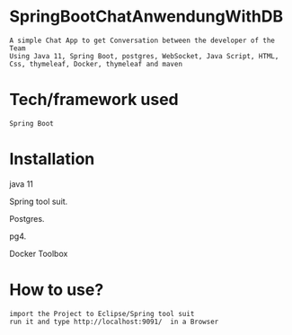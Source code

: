 # SpringBootChatAnwendungWithDB
   
    A simple Chat App to get Conversation between the developer of the Team 
    Using Java 11, Spring Boot, postgres, WebSocket, Java Script, HTML, Css, thymeleaf, Docker, thymeleaf and maven
    
# Tech/framework used
    
    Spring Boot 
    
# Installation
   
   java 11 
   
   Spring tool suit.
   
   Postgres.
   
   pg4.
   
   Docker Toolbox
   
 #  How to use?  
    
    import the Project to Eclipse/Spring tool suit 
    run it and type http://localhost:9091/  in a Browser
    
